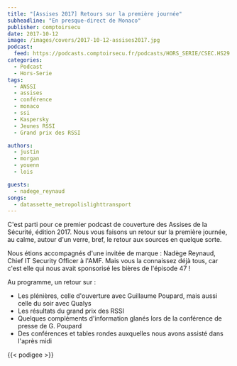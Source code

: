 ```yaml
---
title: "[Assises 2017] Retours sur la première journée"
subheadline: "En presque-direct de Monaco"
publisher: comptoirsecu
date: 2017-10-12
image: /images/covers/2017-10-12-assises2017.jpg
podcast:
  feed: https://podcasts.comptoirsecu.fr/podcasts/HORS_SERIE/CSEC.HS29.2017-10-12.ASSISES_jour1.mp3
categories:
  - Podcast
  - Hors-Serie
tags:
  - ANSSI
  - assises
  - conférence
  - monaco
  - ssi
  - Kaspersky
  - Jeunes RSSI
  - Grand prix des RSSI

authors:
  - justin
  - morgan
  - youenn
  - lois

guests:
  - nadege_reynaud
songs:
  - datassette_metropolislighttransport
---
```


C'est parti pour ce premier podcast de couverture des Assises de la Sécurité, édition 2017. Nous vous faisons un retour sur la première journée, au calme, autour d'un verre, bref, le retour aux sources en quelque sorte.

Nous étions accompagnés d'une invitée de marque : Nadège Reynaud, Chief IT Security Officer à l'AMF. Mais vous la connaissez déjà tous, car c'est elle qui nous avait sponsorisé les bières de l'épisode 47 !

Au programme, un retour sur :

 - Les plénières, celle d'ouverture avec Guillaume Poupard, mais aussi celle du soir avec Qualys
 - Les résultats du grand prix des RSSI
 - Quelques compléments d'information glanés lors de la conférence de presse de G. Poupard
 - Des conférences et tables rondes auxquelles nous avons assisté dans l'après midi

{{< podigee >}}

